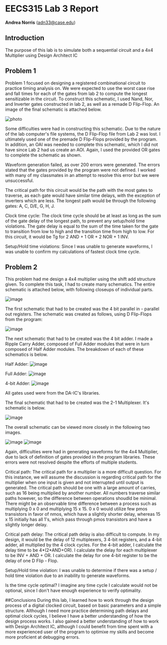 # EECS315 Lab 3 Report
**Andrea Norris** (adn33@case.edu)
## Introduction 

The purpose of this lab is to simulate both a sequential circuit and a 4x4 Multiplier using Design Architect IC


## Problem 1

Problem 1 focused on designing a registered combinational circuit to practice timing analysis on. We were expected to use the worst case rise and fall times for each of the gates from lab 2 to compute the longest sensitizable in the circuit. To construct this schematic, I used Nand, Nor, and Inverter gates constructed in lab 2, as well as a remade D Flip-Flop. An image of the final schematic is attached below.
 
![photo](SequentialCircuit_Schematic.png)

Some difficulties were had in constructing this schematic. Due to the nature of the lab computer's file systems, the D Flip-Flop file from Lab 2 was lost. I ultimately used one of the premade D Flip-Flops provided by the program. In addition, an OAI was needed to complete this schematic, which I did not have since Lab 2 had us create an AOI. Again, I used the provided OR gates to complete the schematic as shown. 


Waveform generation failed, as over 200 errors were generated. The errors stated that the gates provided by the program were not defined. I worked with many of my classmates in an attempt to resolve this error but we were unsuccessful.  

The critical path for this circuit would be the path with the most gates to traverse, as each gate would have similar time delays, with the exception of inverters which are less. The longest path would be through the following gates: A, C, D/E, G, H, J. 

Clock time cycle: The clock time cycle should be at least as long as the sum of the gate delay of the longest path, to prevent any setup/hold time violations. The gate delay is equal to the sum of the time taken for the gate to transition from low to high and the transition time from high to low. For this circuit, it would be Tg for 2 AND + 1 OR + 2 NOR + 1 INV. 

Setup/Hold time violations: Since I was unable to generate waveforms, I was unable to confirm my calculations of fastest clock time cycle.

## Problem 2
This problem had me design a 4x4 multiplier using the shift add structure given. To complete this task, I had to create many schematics. The entire schematic is attached below, with following closeups of individual parts.

![image](4x4_Multiplier.png)

The first schematic that had to be created was the 4 bit parallel in - parallel out registers. The schematic was created as follows, using D Flip-Flops from the program:

![image](4bit_reg.png)

The next schematic that had to be created was the 4 bit adder. I made a Ripple Carry Adder, composed of Full Adder modules that were in turn composed of Half Adder modules. The breakdown of each of these schematics is below.

Half Adder:
![image](half_adder.png)

Full Adder:
![image](full_adder.png)

4-bit Adder:
![image](4bit_adder.png)

All gates used were from the DA-IC's libraries.

The final schematic that had to be created was the 2-1 Multiplexer. It's schematic is below.

![image](mux.png)

The overall schematic can be viewed more closely in the following two images.

![image](Mult_Mux_Closeup.png)
![image](Mult_adder_closeup.png)

Again, difficulties were had in generating waveforms for the 4x4 Multiplier, due to lack of definition of gates provided in the program libraries. These errors were not resolved despite the efforts of multiple students. 

Critical path: The critical path for a multiplier is a more difficult question. For this instance, we will assume the discussion is regarding critical path for the multiplier when one input is given and not interrupted until output is generated. The critical path should be one with a large amount of carries, such as 16 being multiplied by another number. All numbers traverse similar paths however, so the difference between operations shoudld be minimal. There might be an observable time difference between a process such as multiplying 0 x 0 and multiplying 15 x 15. 0 x 0 would utilize few pmos transistors in favor of nmos, which have a slightly shorter delay, whereas 15 x 15 initially has all 1's, which pass through pmos transistors and have a slightly longer delay.

Critical path delay: The critical path delay is also difficult to compute. In my design, it would be the delay of 12 multiplexers, 3 4-bit registers, and a 4-bit adder, all multiplied by the 4 clock cycles.  For the 4-bit adder, I calculate the delay time to be 4*(2*AND+OR). I calculate the delay for each multiplexer to be INV + AND + OR. I calculate the delay for one 4-bit register to be the delay of one D Flip - Flop. 

Setup/Hold time violation: I was unable to determine if there was a setup / hold time violation due to an inability to generate waveforms. 

Is the time cycle optimal?
I imagine any time cycle I calculate would not be optional, since I don't have enough experience to verify optimality. 

##Conclusions
During this lab, I learned how to work through the design process of a digital clocked circuit, based on basic parameters and a simple structure. Although I need more practice determining path delays and optimal clock cycles, I believe I have a better understanding of how the design process works. I also gained a better understanding of how to work with Design Architect IC, although I could benefit from time spent with a more experienced user of the program to optimixe my skills and become more proficient at debugging errors. 

 


